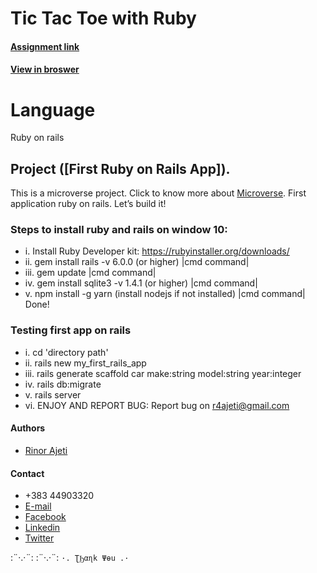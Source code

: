 # Tic Tac Toe with Ruby

#### [Assignment link](https://www.theodinproject.com/courses/web-development-101/lessons/your-first-rails-application)

#### [View in broswer](https://my_first_rails_app.herokuapp.com)


# Language

Ruby on rails


## Project ([First Ruby on Rails App]).

This is a microverse project. Click to know more about [Microverse](https://www.microverse.org/).
First application ruby on rails. Let’s build it! 

### Steps to install ruby and rails on window 10:
* i. Install Ruby Developer kit: https://rubyinstaller.org/downloads/
* ii. gem install rails -v 6.0.0 (or higher) |cmd command|
* iii. gem update |cmd command|
* iv. gem install sqlite3 -v 1.4.1 (or higher) |cmd command|
* v. npm install -g yarn (install nodejs if not installed) |cmd command|
Done!

### Testing first app on rails
* i. cd 'directory path'
* ii. rails new my_first_rails_app
* iii. rails generate scaffold car make:string model:string year:integer
* iv. rails db:migrate
* v. rails server
* vi. ENJOY AND REPORT BUG: Report bug on r4ajeti@gmail.com

#### Authors
* [Rinor Ajeti](https://github.com/R4Ajeti)

#### Contact
* +383 44903320
* [E-mail](mailto:r4ajeti@gmail.com)
* [Facebook](https://www.facebook.com/r4ajeti)
* [Linkedin](https://www.linkedin.com/in/rinor-ajeti-79b6a8162)
* [Twitter](https://twitter.com/r4ajeti)

:¨·.·¨:   :¨·.·¨:
`·. ƮϦαɳk Ψөu .·`
